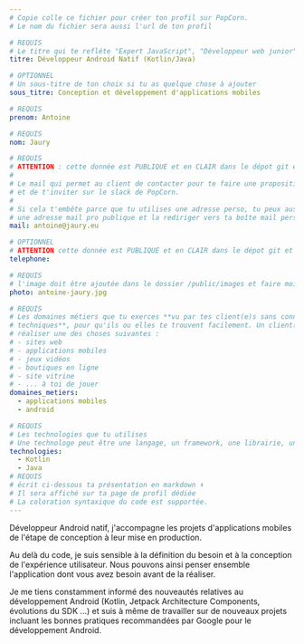 ```yaml
---
# Copie colle ce fichier pour créer ton profil sur PopCorn.
# Le nom du fichier sera aussi l'url de ton profil

# REQUIS
# Le titre qui te refléte "Expert JavaScript", "Développeur web junior"
titre: Développeur Android Natif (Kotlin/Java)

# OPTIONNEL
# Un sous-titre de ton choix si tu as quelque chose à ajouter
sous_titre: Conception et développement d'applications mobiles

# REQUIS
prenom: Antoine

# REQUIS
nom: Jaury

# REQUIS
# ATTENTION : cette donnée est PUBLIQUE et en CLAIR dans le dépot git et sur le site
#
# Le mail qui permet au client de contacter pour te faire une proposition de projet
# et de t'inviter sur le slack de PopCorn.
#
# Si cela t'embête parce que tu utilises une adresse perso, tu peux aussi te créer
# une adresse mail pro publique et la rediriger vers ta boîte mail perso
mail: antoine@jaury.eu

# OPTIONNEL
# ATTENTION cette donnée est PUBLIQUE et en CLAIR dans le dépot git et sur le site
telephone:

# REQUIS
# l'image doit être ajoutée dans le dossier /public/images et faire moins de 100ko ! Sa hauteur affichée sur le site sera de 300px, elle s'adaptera comme elle peut au responsive avec du css.
photo: antoine-jaury.jpg

# REQUIS
# Les domaines métiers que tu exerces **vu par tes client(e)s sans connaissances
# techniques**, pour qu'ils ou elles te trouvent facilement. Un client(e) veut par exemple
# réaliser une des choses suivantes :
# - sites web
# - applications mobiles
# - jeux vidéos
# - boutiques en ligne
# - site vitrine
# - ... à toi de jouer
domaines_metiers:
  - applications mobiles
  - android

# REQUIS
# Les technologies que tu utilises
# Une technologe peut être une langage, un framework, une librairie, un CMS ...
technologies:
  - Kotlin
  - Java
# REQUIS
# écrit ci-dessous ta présentation en markdown ⬇️
# Il sera affiché sur ta page de profil dédiée
# La coloration syntaxique du code est supportée.
---
```


Développeur Android natif, j'accompagne les projets d'applications mobiles de l'étape de conception à leur mise en production.

Au delà du code, je suis sensible à la définition du besoin et à la conception de l'expérience utilisateur. Nous pouvons ainsi penser ensemble l'application dont vous avez besoin avant de la réaliser.

Je me tiens constamment informé des nouveautés relatives au développement Android (Kotlin, Jetpack Architecture Components, évolutions du SDK ...) et suis à même de travailler sur de nouveaux projets incluant les bonnes pratiques recommandées par Google pour le développement Android.
